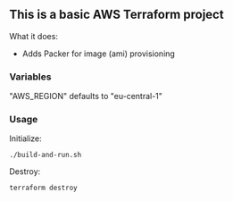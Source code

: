 ## This is a basic AWS Terraform project

What it does:

- Adds Packer for image (ami) provisioning

### Variables

"AWS_REGION" defaults to "eu-central-1"

### Usage

Initialize:

    ./build-and-run.sh

Destroy:

    terraform destroy